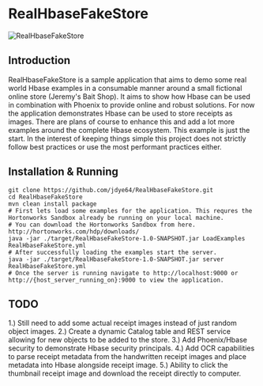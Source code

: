 # RealHbaseFakeStore

![RealHbaseFakeStore](/screenshots/homepage.jpg?raw=true "RealHbaseFakeStore Homepage")

## Introduction
RealHbaseFakeStore is a sample application that aims to demo some real world Hbase examples in a consumable manner around
a small fictional online store (Jeremy's Bait Shop). It aims to show how Hbase can be used in combination with Phoenix 
to provide online and robust solutions. For now the application demonstrates Hbase can be used to store receipts
as images. There are plans of course to enhance this and add a lot more examples around the complete Hbase ecosystem. This 
example is just the start. In the interest of keeping things simple this project does not strictly follow best 
practices or use the most performant practices either.

## Installation & Running
```
git clone https://github.com/jdye64/RealHbaseFakeStore.git
cd RealHbaseFakeStore
mvn clean install package
# First lets load some examples for the application. This requres the Hortonworks Sandbox already be running on your local machine.
# You can download the Hortonworks Sandbox from here. http://hortonworks.com/hdp/downloads/
java -jar ./target/RealHbaseFakeStore-1.0-SNAPSHOT.jar LoadExamples RealHbaseFakeStore.yml
# After successfully loading the examples start the server.
java -jar ./target/RealHbaseFakeStore-1.0-SNAPSHOT.jar server RealHbaseFakeStore.yml
# Once the server is running navigate to http://localhost:9000 or http://{host_server_running_on}:9000 to view the application.
```

## TODO
1.) Still need to add some actual receipt images instead of just random object images.
2.) Create a dynamic Catalog table and REST service allowing for new objects to be added to the store.
3.) Add Phoenix/Hbase security to demonstrate Hbase security principals.
4.) Add OCR capabilities to parse receipt metadata from the handwritten receipt images and place metadata into Hbase alongside receipt image.
5.) Ability to click the thumbnail receipt image and download the receipt directly to computer.